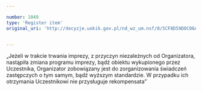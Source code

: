 ```yaml
---

number: 1049
type: 'Register item'
original_uri: 'http://decyzje.uokik.gov.pl/nd_wz_um.nsf/0/5CF8D59D0C06A1E9C12572DD003297C5?OpenDocument'


---
```


„Jeżeli w trakcie trwania imprezy, z przyczyn niezależnych od Organizatora, nastąpiła zmiana programu imprezy, bądź obiektu wykupionego przez Uczestnika, Organizator zobowiązany jest do zorganizowania świadczeń zastępczych o tym samym, bądź wyższym standardzie. W przypadku ich otrzymania Uczestnikowi nie przysługuje rekompensata”
